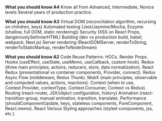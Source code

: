 **What you should know A4**
Know all from Advanced, Intermediate, Novice levels
Several years of production practice.

**What you should know A3**
Virtual DOM (reconciliation algorithm, recursing on chilrdren, keys)
Automated testing (Jest/Jasmine/Mocha, Enzyme (shallow, full DOM, static rendering))
Security (XSS on React Props, dangerouslySetInnerHTML)
Building (dev vs production build, babel, webpack, Next.js)
Server rendering (ReactDOMServer, renderToString, renderToStaticMarkup, renderToNodeStream) 

**What you should know A2**
Code Reuse Patterns: 
HOCs.
Render Props.
Hooks (useEffect, useState, useMemo, useCallback, custom hook).
Redux (three main principles, actions, reducers, store, data normalization).
React Redux (presentational vs container components, Provider, connect).
Redux Async Flow (middleware, Redux Thunk).
MobX (main principles, observable and computed values, actions, reactions).
Context (when to use, Context.Provider, contextType, Context.Consumer, Context vs Redux).
Routing (react-router, JSX/object configuration, history)
Animation (react-transition-group, manual animation, transition, translate).
Performance (shouldComponentUpdate, keys, stateless components, PureComponent, React.memo).
React Various Styling approaches (styled-components, jss, etc.).